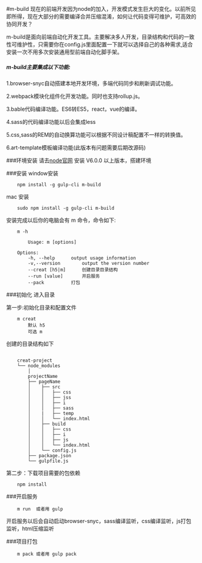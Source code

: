 #m-build
现在的前端开发因为node的加入，开发模式发生巨大的变化。以前所见即所得，现在大部分的需要编译合并压缩混淆，如何让代码变得可维护，可高效的协同开发？

m-build是面向前端自动化开发工具。主要解决多人开发，目录结构和代码的一致性可维护性，只需要你在config.js里面配置一下就可以选择自己的各种需求,适合安装一次不用多次安装通用型前端自动化脚手架。

##### m-build主要集成以下功能:

1.browser-snyc自动搭建本地开发环境，多端代码同步和刷新调试功能。

2.webpack模块化组件化开发功能。同时也支持rollup.js。

3.bable代码编译功能。ES6转ES5，react，vue的编译。

4.sass的代码编译功能以后会集成less

5.css,sass的REM的自动换算功能可以根据不同设计稿配置不一样的转换值。

6.art-template模板编译功能(此版本有问题需要后期改源码)


###环境安装
请去[node官网](https://nodejs.org/en/) 安装 V6.0.0 以上版本，搭建环境

###安装
window安装

```
	npm install -g gulp-cli m-build
```
mac 安装

```
	sudo npm install -g gulp-cli m-build
```

安装完成以后你的电脑会有 m 命令，命令如下:

```
	m -h

		Usage: m [options]

	Options:
		-h, --help		output usage information
		-v,--version		output the version number
		--creat [h5|m]		创建目录目录结构
		--run [value]		开启服务
		--pack			打包
```
###初始化
进入目录

第一步:初始化目录和配置文件

```
	m creat
		默认 h5
		可选 m
```
创建的目录结构如下

```

	creat-project
	└── node_modules
		│
		projectName
		├── pageName
		│    ├── src
		│    │   ├── css
		│    │   ├── jss
		│    │   ├── i
		│    │   ├── sass
		│    |   ├── temp
		│    │   └── index.html
		│    ├── build
		│    │   ├── css
		│    │   ├── i
		│    │   ├── js
		│    │   └── index.html
		│    └── config.js
		├── package.json
		└── gulpfile.js

```

第二步：下载项目需要的包依赖

```
	npm install
```

###开启服务

```
	m run  或者用 gulp
```

开启服务以后会自动启动browser-snyc，sass编译监听，css编译监听，js打包监听，html压缩监听

###项目打包

```
 	m pack 或者用 gulp pack
```
